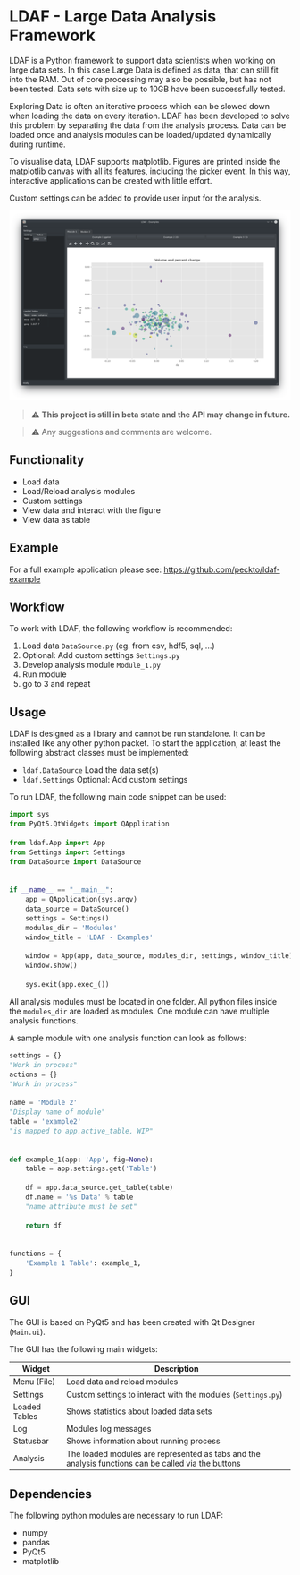 # LDAF - Large Data Analysis Framework

LDAF is a Python framework to support data scientists when working on large data sets.
In this case Large Data is defined as data, that can still fit into the RAM. 
Out of core processing may also be possible, but has not been tested.
Data sets with size up to 10GB have been successfully tested.

Exploring Data is often an iterative process which can be slowed down when loading the data on every iteration.
LDAF has been developed to solve this problem by separating the data from the analysis process.
Data can be loaded once and analysis modules can be loaded/updated dynamically during runtime. 

To visualise data, LDAF supports matplotlib.
Figures are printed inside the matplotlib canvas with all its features, including the picker event.
In this way, interactive applications can be created with little effort.

Custom settings can be added to provide user input for the analysis.

![Example_2D](res/example_2D.png)

> :warning: **This project is still in beta state and the API may change in future.**

> :warning: Any suggestions and comments are welcome.

## Functionality

* Load data
* Load/Reload analysis modules
* Custom settings
* View data and interact with the figure
* View data as table

## Example

For a full example application please see:
https://github.com/peckto/ldaf-example


## Workflow

To work with LDAF, the following workflow is recommended:

1) Load data `DataSource.py` (eg. from csv, hdf5, sql, ...)
2) Optional: Add custom settings `Settings.py`
3) Develop analysis module `Module_1.py`
4) Run module
5) go to 3 and repeat


## Usage

LDAF is designed as a library and cannot be run standalone.
It can be installed like any other python packet.
To start the application, at least the following abstract classes must be implemented:

* `ldaf.DataSource` Load the data set(s)
* `ldaf.Settings` Optional: Add custom settings

To run LDAF, the following main code snippet can be used:

```python
import sys
from PyQt5.QtWidgets import QApplication

from ldaf.App import App
from Settings import Settings
from DataSource import DataSource


if __name__ == "__main__":
    app = QApplication(sys.argv)
    data_source = DataSource()
    settings = Settings()
    modules_dir = 'Modules'
    window_title = 'LDAF - Examples'

    window = App(app, data_source, modules_dir, settings, window_title)
    window.show()

    sys.exit(app.exec_())

```

All analysis modules must be located in one folder. 
All python files inside the `modules_dir` are loaded as modules.
One module can have multiple analysis functions.

A sample module with one analysis function can look as follows:

```python
settings = {}
"Work in process"
actions = {}
"Work in process"

name = 'Module 2'
"Display name of module"
table = 'example2'
"is mapped to app.active_table, WIP"


def example_1(app: 'App', fig=None):
    table = app.settings.get('Table')

    df = app.data_source.get_table(table)
    df.name = '%s Data' % table
    "name attribute must be set"

    return df


functions = {
    'Example 1 Table': example_1,
}
```

## GUI

The GUI is based on PyQt5 and has been created with Qt Designer (`Main.ui`).

The GUI has the following main widgets:

| Widget        | Description                                                                                         |
|---------------|-----------------------------------------------------------------------------------------------------|
| Menu (File)   | Load data and reload modules                                                                        |
| Settings      | Custom settings to interact with the modules (`Settings.py`)                                        |
| Loaded Tables | Shows statistics about loaded data sets                                                             |
| Log           | Modules log messages                                                                                |
| Statusbar     | Shows information about running process                                                             |
| Analysis      | The loaded modules are represented as tabs and the analysis functions can be called via the buttons |

## Dependencies

The following python modules are necessary to run LDAF:

* numpy
* pandas
* PyQt5
* matplotlib
